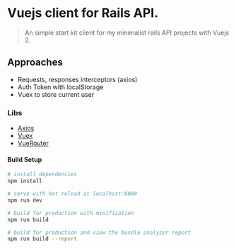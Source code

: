 # Vuejs client for Rails API.

> An simple start kit client for my minimalist rails API projects with Vuejs 2.

## Approaches

- Requests, responses interceptors (axios)
- Auth Token with localStorage
- Vuex to store current user

### Libs

- [Axios](https://github.com/axios/axios)
- [Vuex](https://vuex.vuejs.org/en/)
- [VueRouter](https://router.vuejs.org/en/)

#### Build Setup

```bash
# install dependencies
npm install

# serve with hot reload at localhost:8080
npm run dev

# build for production with minification
npm run build

# build for production and view the bundle analyzer report
npm run build --report
```
